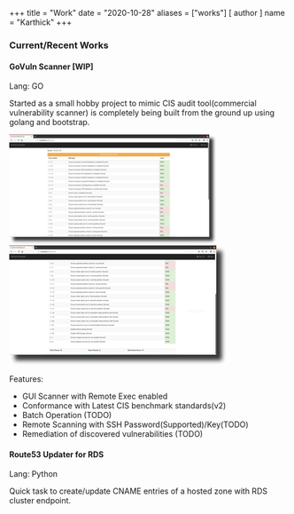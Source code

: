 +++
title = "Work"
date = "2020-10-28"
aliases = ["works"]
[ author ]
  name = "Karthick"
+++

### Current/Recent Works

#### GoVuln Scanner [WIP]

Lang: GO

Started as a small hobby project to mimic CIS audit tool(commercial vulnerability scanner) is completely being built from the ground up using golang and bootstrap.

![](https://raw.githubusercontent.com/corestackdev/images/main/gv1_mod.png) ![](https://raw.githubusercontent.com/corestackdev/images/main/gv2_mod.png)


Features:
- GUI Scanner with Remote Exec enabled
- Conformance with Latest CIS benchmark standards(v2)
- Batch Operation (TODO)
- Remote Scanning with SSH Password(Supported)/Key(TODO)
- Remediation of discovered vulnerabilities (TODO)

#### Route53 Updater for RDS

Lang: Python

Quick task to create/update CNAME entries of a hosted zone with RDS cluster endpoint.
